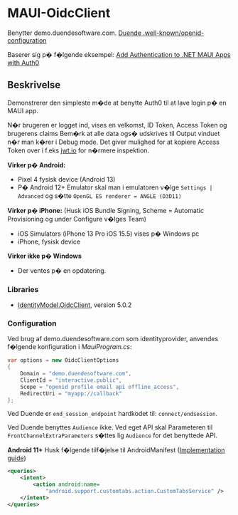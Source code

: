 # MAUI-OidcClient
Benytter demo.duendesoftware.com. [Duende .well-known/openid-configuration](https://demo.duendesoftware.com/.well-known/openid-configuration)

Baserer sig p� f�lgende eksempel:
[Add Authentication to .NET MAUI Apps with Auth0](https://auth0.com/blog/add-authentication-to-dotnet-maui-apps-with-auth0/)


## Beskrivelse
Demonstrerer den simpleste m�de at benytte Auth0 til at lave login p� en MAUI app.

N�r brugeren er logget ind, vises en velkomst, ID Token, Access Token og brugerens claims Bem�rk at alle data ogs� udskrives til Output vinduet n�r
man k�rer i Debug mode. Det giver mulighed for at kopiere Access Token over i f.eks [jwt.io](jwt.io) for n�rmere inspektion.


**Virker p� Android:**
- Pixel 4 fysisk device (Android 13)
- P� Android 12+ Emulator skal man i emulatoren v�lge `Settings | Advanced` og s�tte `OpenGL ES renderer = ANGLE (D3D11)`

**Virker p� iPhone:** (Husk iOS Bundle Signing, Scheme = Automatic Provisioning og under Configure v�lges Team)
- iOS Simulators (iPhone 13 Pro iOS 15.5) vises p� Windows pc
- iPhone, fysisk device

**Virker ikke p� Windows**
- Der ventes p� en opdatering.

### Libraries

- [IdentityModel.OidcClient](https://github.com/IdentityModel/IdentityModel.OidcClient), version 5.0.2

### Configuration
Ved brug af demo.duendesoftware.com som identityprovider, anvendes f�lgende konfiguration i *MauiProgram.cs*:

```c#
var options = new OidcClientOptions
{
    Domain = "demo.duendesoftware.com",
    ClientId = "interactive.public",
    Scope = "openid profile email api offline_access",
    RedirectUri = "myapp://callback"
};
```
Ved Duende er `end_session_endpoint` hardkodet til: `connect/endsession`.

Ved Duende benyttes `Audience` ikke. Ved eget API skal Parameteren til `FrontChannelExtraParameters` s�ttes lig `Audience` for det benyttede API.

**Android 11+**
Husk f�lgende tilf�jelse til AndroidManifest ([Implementation guide](https://developer.chrome.com/docs/android/custom-tabs/integration-guide/))

```xml
<queries>
    <intent>
        <action android:name=
            "android.support.customtabs.action.CustomTabsService" />
    </intent>
</queries>
```
